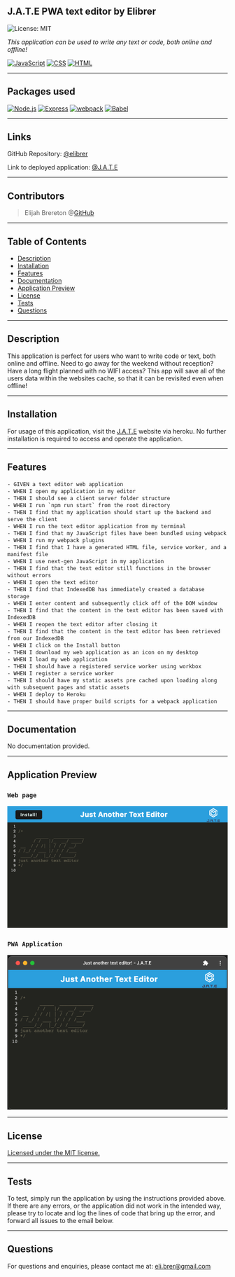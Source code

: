 ## J.A.T.E PWA text editor by Elibrer 
![License: MIT](https://img.shields.io/badge/License-MIT-yellow.svg)

*This application can be used to write any text or code, both online and offline!*

[![JavaScript](https://img.shields.io/badge/JavaScript-323330?style=for-the-badge&logo=javascript&logoColor=F7DF1E)](https://developer.mozilla.org/en-US/docs/Web/JavaScript)  [![CSS](https://img.shields.io/badge/CSS-blue?style=for-the-badge&logo=css3)](https://developer.mozilla.org/en-US/docs/Web/CSS) [![HTML](https://img.shields.io/badge/HTML-purple?style=for-the-badge&logo=html5)](https://developer.mozilla.org/en-US/docs/Web/HTML)

---

## Packages used
[![Node.js](https://img.shields.io/badge/Node.js-43853D?style=for-the-badge&logo=node.js&logoColor=white)](https://nodejs.org/en/)  [![Express](https://img.shields.io/badge/express.js-404D59?style=for-the-badge&logo=express&logoColor=white)](https://expressjs.com/) [![webpack](https://img.shields.io/badge/webpack-2b3a42?style=for-the-badge&logo=webpack)](https://webpack.js.org/) [![Babel](https://img.shields.io/badge/Babel-grey?style=for-the-badge&logo=babel)](https://babeljs.io/)

---

## Links
GitHub Repository: [@elibrer](https://github.com/elibrer/pwa-text-editor)

Link to deployed application: [@J.A.T.E](https://zweck-text-editor-226f3a8f722e.herokuapp.com/)

---

## Contributors
> Elijah Brereton @[GitHub](https://github.com/elibrer)

---

## Table of Contents
- [Description](#description)
- [Installation](#installation)
- [Features](#features)
- [Documentation](#documentation)
- [Application Preview](#application-preview)
- [License](#license)
- [Tests](#tests)
- [Questions](#questions)

---

## Description
This application is perfect for users who want to write code or text, both online and offline. Need to go away for the weekend without reception? Have a long flight planned with no WIFI access? This app will save all of the users data within the websites cache, so that it can be revisited even when offline!

---

## Installation
For usage of this application, visit the [J.A.T.E](https://zweck-text-editor-226f3a8f722e.herokuapp.com/) website via heroku. No further installation is required to access and operate the application. 

---

## Features
```
- GIVEN a text editor web application
- WHEN I open my application in my editor
- THEN I should see a client server folder structure
- WHEN I run `npm run start` from the root directory
- THEN I find that my application should start up the backend and serve the client
- WHEN I run the text editor application from my terminal
- THEN I find that my JavaScript files have been bundled using webpack
- WHEN I run my webpack plugins
- THEN I find that I have a generated HTML file, service worker, and a manifest file
- WHEN I use next-gen JavaScript in my application
- THEN I find that the text editor still functions in the browser without errors
- WHEN I open the text editor
- THEN I find that IndexedDB has immediately created a database storage
- WHEN I enter content and subsequently click off of the DOM window
- THEN I find that the content in the text editor has been saved with IndexedDB
- WHEN I reopen the text editor after closing it
- THEN I find that the content in the text editor has been retrieved from our IndexedDB
- WHEN I click on the Install button
- THEN I download my web application as an icon on my desktop
- WHEN I load my web application
- THEN I should have a registered service worker using workbox
- WHEN I register a service worker
- THEN I should have my static assets pre cached upon loading along with subsequent pages and static assets
- WHEN I deploy to Heroku
- THEN I should have proper build scripts for a webpack application
```

---

## Documentation
No documentation provided.

---

## Application Preview
### `Web page`
![Web Page](./client/src/images/website.png)
### `PWA Application`
![PWA Application](./client/src/images/pwaapp.png)


---

## License
[Licensed under the MIT license.](https://opensource.org/licenses/MIT)

---

## Tests
To test, simply run the application by using the instructions provided above. If there are any errors, or the application did not work in the intended way, please try to locate and log the lines of code that bring up the error, and forward all issues to the email below.

---

## Questions
For questions and enquiries, please contact me at: 
[eli.brer@gmail.com](eli.brer@gmail.com)